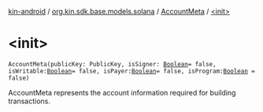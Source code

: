 [kin-android](../../index.md) / [org.kin.sdk.base.models.solana](../index.md) / [AccountMeta](index.md) / [&lt;init&gt;](./-init-.md)

# &lt;init&gt;

`AccountMeta(publicKey: PublicKey, isSigner: `[`Boolean`](https://kotlinlang.org/api/latest/jvm/stdlib/kotlin/-boolean/index.html)` = false, isWritable: `[`Boolean`](https://kotlinlang.org/api/latest/jvm/stdlib/kotlin/-boolean/index.html)` = false, isPayer: `[`Boolean`](https://kotlinlang.org/api/latest/jvm/stdlib/kotlin/-boolean/index.html)` = false, isProgram: `[`Boolean`](https://kotlinlang.org/api/latest/jvm/stdlib/kotlin/-boolean/index.html)` = false)`

AccountMeta represents the account information required
for building transactions.

